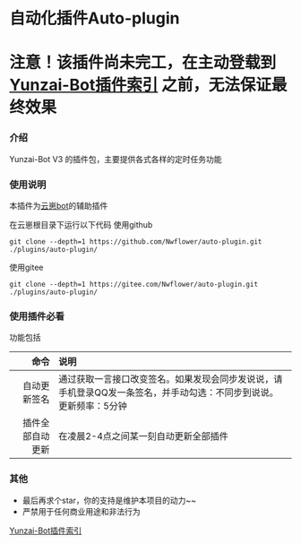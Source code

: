 # 自动化插件Auto-plugin
# 注意！该插件尚未完工，在主动登载到[Yunzai-Bot插件索引](https://gitee.com/Hikari666/Yunzai-Bot-plugins-index) 之前，无法保证最终效果
### 介绍
Yunzai-Bot V3 的插件包，主要提供各式各样的定时任务功能

### 使用说明

本插件为[云崽bot](https://gitee.com/Le-niao/Yunzai-Bot)的辅助插件

在云崽根目录下运行以下代码
使用github
```
git clone --depth=1 https://github.com/Nwflower/auto-plugin.git ./plugins/auto-plugin/
```
使用gitee
```
git clone --depth=1 https://gitee.com/Nwflower/auto-plugin.git ./plugins/auto-plugin/
```
### 使用插件必看
功能包括

|        命令 | 说明                                                         |
|----------:|:-----------------------------------------------------------|
|    自动更新签名 | 通过获取一言接口改变签名。如果发现会同步发说说，请手机登录QQ发一条签名，并手动勾选：不同步到说说。更新频率：5分钟 |
|  插件全部自动更新 | 在凌晨2-4点之间某一刻自动更新全部插件                                       |


### 其他
- 最后再求个star，你的支持是维护本项目的动力~~
- 严禁用于任何商业用途和非法行为

[Yunzai-Bot插件索引](https://gitee.com/Hikari666/Yunzai-Bot-plugins-index) 